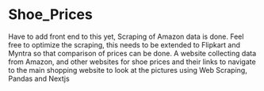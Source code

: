 # Shoe_Prices
Have to add front end to this yet, Scraping of Amazon data is done. 
Feel free to optimize the scraping, this needs to be extended to Flipkart and Myntra so that comparison of prices can be done.
A website collecting data from Amazon, and other websites for shoe prices and their links to navigate to the main shopping website to look at the pictures using Web Scraping, Pandas and Nextjs
